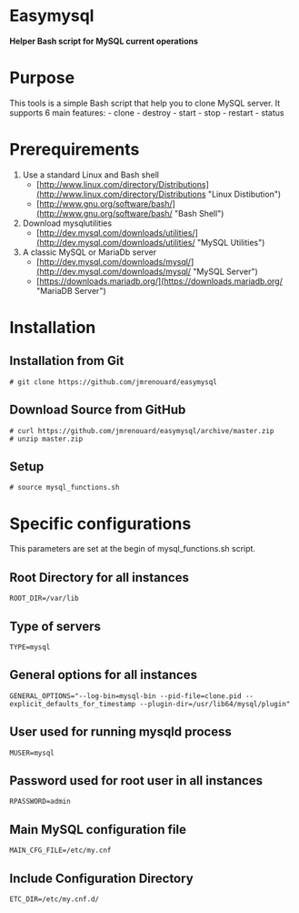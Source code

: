 # Easymysql #
**Helper Bash script for MySQL current operations**

# Purpose #
 This tools is a simple Bash script that help you to
 clone MySQL server. 
 It supports 6 main features: 
    - clone
    - destroy
    - start
    - stop
    - restart
    -  status
      
# Prerequirements #
1. Use a standard Linux and Bash shell
    - [http://www.linux.com/directory/Distributions](http://www.linux.com/directory/Distributions "Linux Distibution")
    - [http://www.gnu.org/software/bash/](http://www.gnu.org/software/bash/ "Bash Shell")
2. Download mysqlutilities
	-  [http://dev.mysql.com/downloads/utilities/](http://dev.mysql.com/downloads/utilities/ "MySQL Utilities")
3. A classic MySQL or MariaDb server
	- [http://dev.mysql.com/downloads/mysql/](http://dev.mysql.com/downloads/mysql/ "MySQL Server")
	- [https://downloads.mariadb.org/](https://downloads.mariadb.org/ "MariaDB Server")

# Installation #

## Installation from Git ##
    # git clone https://github.com/jmrenouard/easymysql

## Download Source from GitHub ##
    # curl https://github.com/jmrenouard/easymysql/archive/master.zip
    # unzip master.zip


## Setup ##
    # source mysql_functions.sh

# Specific configurations #

This parameters are set at the begin of mysql_functions.sh script.
## Root Directory for all instances
    ROOT_DIR=/var/lib

## Type of servers ##
    TYPE=mysql

## General options for all instances ##
    GENERAL_OPTIONS="--log-bin=mysql-bin --pid-file=clone.pid --explicit_defaults_for_timestamp --plugin-dir=/usr/lib64/mysql/plugin"

## User used for running mysqld process ##
    MUSER=mysql

## Password used for root user in all instances ##
    RPASSWORD=admin

## Main MySQL configuration file ##
    MAIN_CFG_FILE=/etc/my.cnf

## Include Configuration Directory ##
    ETC_DIR=/etc/my.cnf.d/

